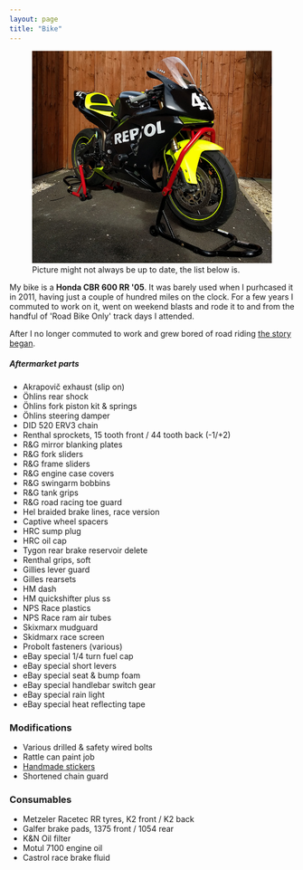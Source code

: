 ```yaml
---
layout: page
title: "Bike"
---
```


<figure class="figure">
    <img src="/img/bike.jpg" class="figure__img">
    <figcaption class="figure__caption">Picture might not always be up to date, the list below is.</figcaption>
</figure>

My bike is a **Honda CBR 600 RR '05**. It was barely used when I purhcased it in 2011, having just a couple of hundred miles on the clock.
For a few years I commuted to work on it, went on weekend blasts and rode it to and from the handful of 'Road Bike Only' track days I attended.

After I no longer commuted to work and grew bored of road riding [the story began](/2016/01/04/lets-go-racing/).

##### Aftermarket parts
- Akrapovič exhaust (slip on)
- Öhlins rear shock
- Öhlins fork piston kit & springs
- Öhlins steering damper
- DID 520 ERV3 chain
- Renthal sprockets, 15 tooth front / 44 tooth back (-1/+2)
- R&G mirror blanking plates
- R&G fork sliders
- R&G frame sliders
- R&G engine case covers
- R&G swingarm bobbins
- R&G tank grips
- R&G road racing toe guard
- Hel braided brake lines, race version
- Captive wheel spacers
- HRC sump plug
- HRC oil cap
- Tygon rear brake reservoir delete
- Renthal grips, soft
- Gillies lever guard
- Gilles rearsets
- HM dash
- HM quickshifter plus ss
- NPS Race plastics
- NPS Race ram air tubes
- Skixmarx mudguard
- Skidmarx race screen
- Probolt fasteners (various)
- eBay special 1/4 turn fuel cap
- eBay special short levers
- eBay special seat & bump foam
- eBay special handlebar switch gear
- eBay special rain light
- eBay special heat reflecting tape

### Modifications
- Various drilled & safety wired bolts
- Rattle can paint job
- [Handmade stickers](http://onedowntwoup.com/2016/02/28/how-to-make-vinyl-stickers/)
- Shortened chain guard

### Consumables
- Metzeler Racetec RR tyres, K2 front / K2 back
- Galfer brake pads, 1375 front / 1054 rear
- K&N Oil filter
- Motul 7100 engine oil
- Castrol race brake fluid
